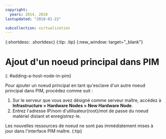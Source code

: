 ```yaml
---
copyright:
  years: 2014, 2018
lastupdated: "2018-01-22"

subcollection: virtualization
---
```

{:shortdesc: .shortdesc}
{:tip: .tip}
{:new_window: target="_blank"}

# Ajout d'un noeud principal dans PIM
{: #adding-a-host-node-in-pim}

Pour ajouter un noeud principal en tant qu'esclave d'un autre noeud principal dans PIM, procédez comme suit :

1. Sur le serveur que vous avez désigné comme serveur maître, accédez à **Infrastructure > Hardware Nodes > New Hardware Node**. 
2. Entrez l'adresse IP/nom d'utilisateur(root)/mot de passe du noeud matériel distant et enregistrez-le.

Les nouvelles ressources de noeud ne sont pas immédiatement mises à jour dans l'interface PIM maître.
{:tip}
